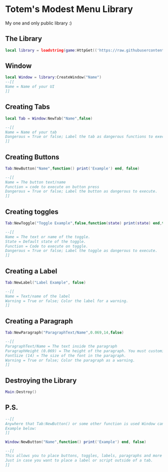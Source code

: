 

# Totem's Modest Menu Library
My one and only public library :)

## The Library
```lua
local library = loadstring(game:HttpGet(('https://raw.githubusercontent.com/Xv3nm/TotemModestMenuLib/main/source')))()
```

## Window
```lua
local Window = library:CreateWindow("Name")
--[[
Name = Name of your UI
]]
```

## Creating Tabs
```lua
local Tab = Window:NewTab("Name",false)

--[[
Name = Name of your tab
Dangerous = True or false; Label the tab as dangerous functions to execute.
]]
```

## Creating Buttons
```lua
Tab:NewButton("Name",function() print('Example') end, false)

--[[
Name = The button text/name
Function = code to execute on button press
Dangerous = True or false; Label the button as dangerous to execute.
]]
```

## Creating toggles
```lua
Tab:NewToggle("Toggle Example",false,function(state) print(state) end,true)

--[[
Name = The text or name of the toggle.
State = Default state of the toggle.
Function = Code to execute on toggle.
Dangerous = True or false; Label the toggle as dangerous to execute.
]]
```

## Creating a Label
```lua
Tab:NewLabel("Label Example", false)

--[[
Name = Text/name of the label
Warning = True or false; Color the label for a warning.
]]
```

## Creating a Paragraph
```lua
Tab:NewParagraph("ParagraphText/Name",0.069,14,false)

--[[
ParagraphText/Name = The text inside the paragraph
ParagraphHeight (0.069) = The height of the paragraph. You must customize this to fit your text or if you wish to simple make it bigger than your text.
FontSize (14) = The size of the font in the paragraph.
Warning = True or false; Color the paragraph as a warning.
]]
```

## Destroying the Library
```lua
Main:Destroy()
```

## P.S.
```lua
--[[
Anywhere that Tab:NewButton() or some other function is used Window can replace the Tab.
Example below:
]]

Window:NewButton("Name",function() print('Example') end, false)

--[[
This allows you to place buttons, toggles, labels, paragraphs and more all within the main window of the GUI. 
Just in case you want to place a label or script outside of a tab.
]]
